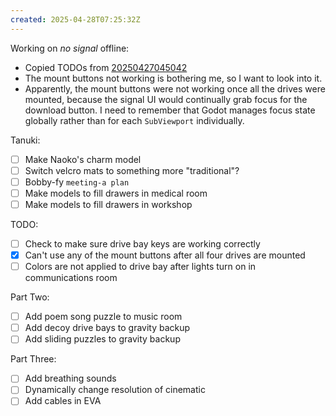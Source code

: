 ```yaml
---
created: 2025-04-28T07:25:32Z
---
```


Working on _no signal_ offline:
- Copied TODOs from [20250427045042](20250427045042.md)
- The mount buttons not working is bothering me, so I want to look into it.
- Apparently, the mount buttons were not working once all the drives were mounted, because the signal UI would continually grab focus for the download button. I need to remember that Godot manages focus state globally rather than for each `SubViewport` individually.

Tanuki:
- [ ] Make Naoko's charm model
- [ ] Switch velcro mats to something more "traditional"?
- [ ] Bobby-fy `meeting-a plan`
- [ ] Make models to fill drawers in medical room
- [ ] Make models to fill drawers in workshop

TODO:
- [ ] Check to make sure drive bay keys are working correctly
- [x] Can't use any of the mount buttons after all four drives are mounted
- [ ] Colors are not applied to drive bay after lights turn on in communications room

Part Two:
- [ ] Add poem song puzzle to music room
- [ ] Add decoy drive bays to gravity backup
- [ ] Add sliding puzzles to gravity backup

Part Three:
- [ ] Add breathing sounds
- [ ] Dynamically change resolution of cinematic
- [ ] Add cables in EVA
